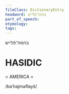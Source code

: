 ```yaml
---
fileClass: DictionaryEntry
headword: בהמה־פֿלייש
part_of_speech: 
etymology: 
tags: 
---
```

בהמה־פֿלייש

HASIDIC
=======
= AMERICA = 

/bəˈhajməflayš/